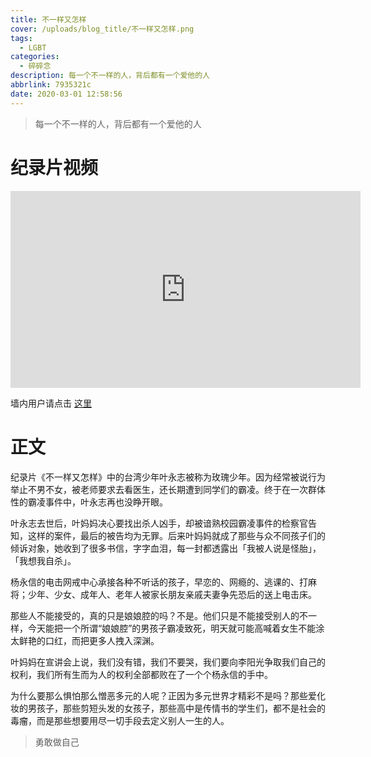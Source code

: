 ```yaml
---
title: 不一样又怎样
cover: /uploads/blog_title/不一样又怎样.png
tags:
  - LGBT
categories:
  - 碎碎念
description: 每一个不一样的人，背后都有一个爱他的人
abbrlink: 7935321c
date: 2020-03-01 12:58:56
---
```


> 每一个不一样的人，背后都有一个爱他的人

# 纪录片视频

<iframe width="560" height="315" src="https://www.youtube.com/embed/V_M9ZId2QAY" frameborder="0" allow="accelerometer; autoplay; encrypted-media; gyroscope; picture-in-picture" allowfullscreen></iframe>

墙内用户请点击 [这里](https://www.bilibili.com/video/av31143991?p=2)

# 正文

纪录片《不一样又怎样》中的台湾少年叶永志被称为玫瑰少年。因为经常被说行为举止不男不女，被老师要求去看医生，还长期遭到同学们的霸凌。终于在一次群体性的霸凌事件中，叶永志再也没睁开眼。

叶永志去世后，叶妈妈决心要找出杀人凶手，却被谙熟校园霸凌事件的检察官告知，这样的案件，最后的被告均为无罪。后来叶妈妈就成了那些与众不同孩子们的倾诉对象，她收到了很多书信，字字血泪，每一封都透露出「我被人说是怪胎」，「我想我自杀」。

杨永信的电击网戒中心承接各种不听话的孩子，早恋的、网瘾的、逃课的、打麻将；少年、少女、成年人、老年人被家长朋友亲戚夫妻争先恐后的送上电击床。

那些人不能接受的，真的只是娘娘腔的吗？不是。他们只是不能接受别人的不一样，今天能把一个所谓“娘娘腔”的男孩子霸凌致死，明天就可能高喊着女生不能涂太鲜艳的口红，而把更多人拽入深渊。

叶妈妈在宣讲会上说，我们没有错，我们不要哭，我们要向李阳光争取我们自己的权利，我们所有生而为人的权利全部都败在了一个个杨永信的手中。

为什么要那么惧怕那么憎恶多元的人呢？正因为多元世界才精彩不是吗？那些爱化妆的男孩子，那些剪短头发的女孩子，那些高中是传情书的学生们，都不是社会的毒瘤，而是那些想要用尽一切手段去定义别人一生的人。

> 勇敢做自己
